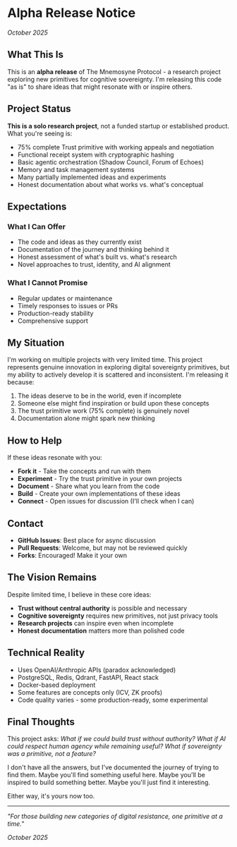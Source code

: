 # Alpha Release Notice

*October 2025*

## What This Is

This is an **alpha release** of The Mnemosyne Protocol - a research project exploring new primitives for cognitive sovereignty. I'm releasing this code "as is" to share ideas that might resonate with or inspire others.

## Project Status

**This is a solo research project**, not a funded startup or established product. What you're seeing is:

- 75% complete Trust primitive with working appeals and negotiation
- Functional receipt system with cryptographic hashing
- Basic agentic orchestration (Shadow Council, Forum of Echoes)
- Memory and task management systems
- Many partially implemented ideas and experiments
- Honest documentation about what works vs. what's conceptual

## Expectations

### What I Can Offer
- The code and ideas as they currently exist
- Documentation of the journey and thinking behind it
- Honest assessment of what's built vs. what's research
- Novel approaches to trust, identity, and AI alignment

### What I Cannot Promise
- Regular updates or maintenance
- Timely responses to issues or PRs
- Production-ready stability
- Comprehensive support

## My Situation

I'm working on multiple projects with very limited time. This project represents genuine innovation in exploring digital sovereignty primitives, but my ability to actively develop it is scattered and inconsistent. I'm releasing it because:

1. The ideas deserve to be in the world, even if incomplete
2. Someone else might find inspiration or build upon these concepts
3. The trust primitive work (75% complete) is genuinely novel
4. Documentation alone might spark new thinking

## How to Help

If these ideas resonate with you:

- **Fork it** - Take the concepts and run with them
- **Experiment** - Try the trust primitive in your own projects
- **Document** - Share what you learn from the code
- **Build** - Create your own implementations of these ideas
- **Connect** - Open issues for discussion (I'll check when I can)

## Contact

- **GitHub Issues**: Best place for async discussion
- **Pull Requests**: Welcome, but may not be reviewed quickly
- **Forks**: Encouraged! Make it your own

## The Vision Remains

Despite limited time, I believe in these core ideas:

- **Trust without central authority** is possible and necessary
- **Cognitive sovereignty** requires new primitives, not just privacy tools
- **Research projects** can inspire even when incomplete
- **Honest documentation** matters more than polished code

## Technical Reality

- Uses OpenAI/Anthropic APIs (paradox acknowledged)
- PostgreSQL, Redis, Qdrant, FastAPI, React stack
- Docker-based deployment
- Some features are concepts only (ICV, ZK proofs)
- Code quality varies - some production-ready, some experimental

## Final Thoughts

This project asks: *What if we could build trust without authority? What if AI could respect human agency while remaining useful? What if sovereignty was a primitive, not a feature?*

I don't have all the answers, but I've documented the journey of trying to find them. Maybe you'll find something useful here. Maybe you'll be inspired to build something better. Maybe you'll just find it interesting.

Either way, it's yours now too.

---

*"For those building new categories of digital resistance, one primitive at a time."*

*October 2025*